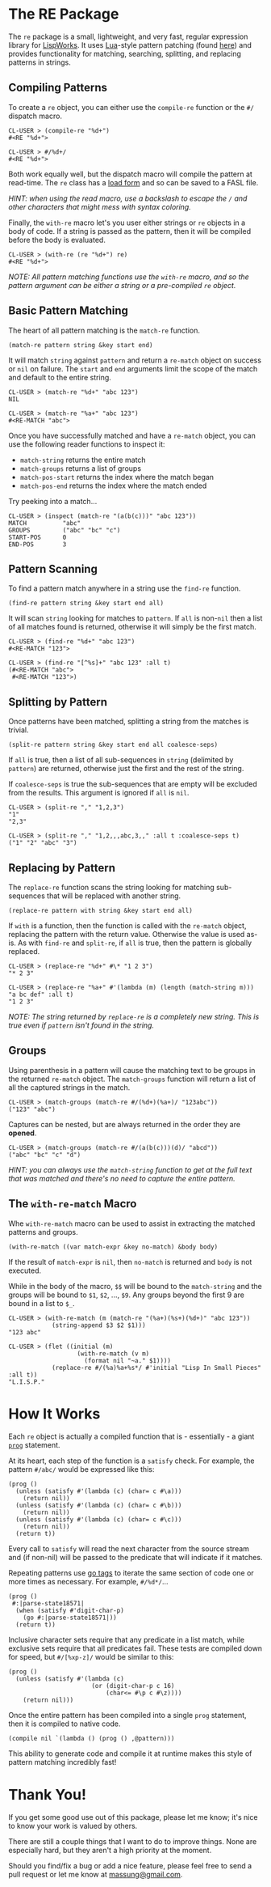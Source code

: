 # The RE Package

The `re` package is a small, lightweight, and very fast, regular expression library for [LispWorks](http://www.lispworks.com). It uses [Lua](http://www.lua.org)-style pattern patching (found [here](http://www.lua.org/pil/20.2.html)) and provides functionality for matching, searching, splitting, and replacing patterns in strings.

## Compiling Patterns

To create a `re` object, you can either use the `compile-re` function or the `#/` dispatch macro.

	CL-USER > (compile-re "%d+")
	#<RE "%d+">

	CL-USER > #/%d+/
	#<RE "%d+">

Both work equally well, but the dispatch macro will compile the pattern at read-time. The `re` class has a [load form](http://www.lispworks.com/documentation/HyperSpec/Body/f_mk_ld_.htm#make-load-form) and so can be saved to a FASL file.

*HINT: when using the read macro, use a backslash to escape the `/` and other characters that might mess with syntax coloring.*

Finally, the `with-re` macro let's you user either strings or `re` objects in a body of code. If a string is passed as the pattern, then it will be compiled before the body is evaluated.

	CL-USER > (with-re (re "%d+") re)
	#<RE "%d+">

*NOTE: All pattern matching functions use the `with-re` macro, and so the pattern argument can be either a string or a pre-compiled `re` object.*

## Basic Pattern Matching

The heart of all pattern matching is the `match-re` function.

	(match-re pattern string &key start end)
	
It will match `string` against `pattern` and return a `re-match` object on success or `nil` on failure. The `start` and `end` arguments limit the scope of the match and default to the entire string.

	CL-USER > (match-re "%d+" "abc 123")
	NIL
	
	CL-USER > (match-re "%a+" "abc 123")
	#<RE-MATCH "abc">

Once you have successfully matched and have a `re-match` object, you can use the following reader functions to inspect it:

* `match-string` returns the entire match
* `match-groups` returns a list of groups
* `match-pos-start` returns the index where the match began
* `match-pos-end` returns the index where the match ended

Try peeking into a match...

	CL-USER > (inspect (match-re "(a(b(c)))" "abc 123"))
	MATCH          "abc"
	GROUPS         ("abc" "bc" "c")
	START-POS      0
	END-POS        3

## Pattern Scanning

To find a pattern match anywhere in a string use the `find-re` function.

	(find-re pattern string &key start end all)
	
It will scan `string` looking for matches to `pattern`. If `all` is non-`nil` then a list of all matches found is returned, otherwise it will simply be the first match.

	CL-USER > (find-re "%d+" "abc 123")
	#<RE-MATCH "123">

	CL-USER > (find-re "[^%s]+" "abc 123" :all t)
	(#<RE-MATCH "abc">
	 #<RE-MATCH "123">)

## Splitting by Pattern

Once patterns have been matched, splitting a string from the matches is trivial.
	
	(split-re pattern string &key start end all coalesce-seps)
	
If `all` is true, then a list of all sub-sequences in `string` (delimited by `pattern`) are returned, otherwise just the first and the rest of the string.

If `coalesce-seps` is true the sub-sequences that are empty will be excluded from the results. This argument is ignored if `all` is `nil`.

	CL-USER > (split-re "," "1,2,3")
	"1"
	"2,3"
	
	CL-USER > (split-re "," "1,2,,,abc,3,," :all t :coalesce-seps t)
	("1" "2" "abc" "3")

## Replacing by Pattern

The `replace-re` function scans the string looking for matching sub-sequences that will be replaced with another string.

	(replace-re pattern with string &key start end all)

If `with` is a function, then the function is called with the `re-match` object, replacing the pattern with the return value. Otherwise the value is used as-is. As with `find-re` and `split-re`, if `all` is true, then the pattern is globally replaced.

	CL-USER > (replace-re "%d+" #\* "1 2 3")
	"* 2 3"

	CL-USER > (replace-re "%a+" #'(lambda (m) (length (match-string m))) "a bc def" :all t)
	"1 2 3"

*NOTE: The string returned by `replace-re` is a completely new string. This is true even if `pattern` isn't found in the string.*

## Groups

Using parenthesis in a pattern will cause the matching text to be groups in the returned `re-match` object. The `match-groups` function will return a list of all the captured strings in the match.

	CL-USER > (match-groups (match-re #/(%d+)(%a+)/ "123abc"))
	("123" "abc")

Captures can be nested, but are always returned in the order they are **opened**.

	CL-USER > (match-groups (match-re #/(a(b(c)))(d)/ "abcd"))
	("abc" "bc" "c" "d")

*HINT: you can always use the `match-string` function to get at the full text that was matched and there's no need to capture the entire pattern.*

## The `with-re-match` Macro

Whe `with-re-match` macro can be used to assist in extracting the matched patterns and groups.

	(with-re-match ((var match-expr &key no-match) &body body)

If the result of `match-expr` is `nil`, then `no-match` is returned and `body` is not executed.

While in the body of the macro, `$$` will be bound to the `match-string` and the groups will be bound to `$1`, `$2`, ..., `$9`. Any groups beyond the first 9 are bound in a list to `$_`.
 
	CL-USER > (with-re-match (m (match-re "(%a+)(%s+)(%d+)" "abc 123"))
	            (string-append $3 $2 $1)))
	"123 abc"

	CL-USER > (flet ((initial (m)
	                   (with-re-match (v m)
	                     (format nil "~a." $1))))
	            (replace-re #/(%a)%a+%s*/ #'initial "Lisp In Small Pieces" :all t))
	"L.I.S.P."

# How It Works

Each `re` object is actually a compiled function that is - essentially - a giant [`prog`](file://localhost/Applications/LispWorks%206.1/Library/lib/6-1-0-0/manual/online/CLHS/Body/m_prog_.htm#prog) statement.

At its heart, each step of the function is a `satisfy` check. For example, the pattern `#/abc/` would be expressed like this:

	(prog ()
	  (unless (satisfy #'(lambda (c) (char= c #\a)))
	    (return nil))
	  (unless (satisfy #'(lambda (c) (char= c #\b)))
	    (return nil))
	  (unless (satisfy #'(lambda (c) (char= c #\c)))
	    (return nil))
	  (return t))

Every call to `satisfy` will read the next character from the source stream and (if non-nil) will be passed to the predicate that will indicate if it matches.

Repeating patterns use [go tags](file://localhost/Applications/LispWorks%206.1/Library/lib/6-1-0-0/manual/online/CLHS/Body/26_glo_g.htm#go_tag) to iterate the same section of code one or more times as necessary. For example, `#/%d*/`...

	(prog ()
	 #:|parse-state18571|
	  (when (satisfy #'digit-char-p)
	    (go #:|parse-state18571|))
	  (return t))

Inclusive character sets require that any predicate in a list match, while exclusive sets require that all predicates fail. These tests are compiled down for speed, but `#/[%xp-z]/` would be similar to this:

	(prog ()
	  (unless (satisfy #'(lambda (c)
	                       (or (digit-char-p c 16)
	                           (char<= #\p c #\z))))
	    (return nil)))

Once the entire pattern has been compiled into a single `prog` statement, then it is compiled to native code.

	(compile nil `(lambda () (prog () ,@pattern)))

This ability to generate code and compile it at runtime makes this style of pattern matching incredibly fast!

# Thank You!

If you get some good use out of this package, please let me know; it's nice to know your work is valued by others.

There are still a couple things that I want to do to improve things. None are especially hard, but they aren't a high priority at the moment.

Should you find/fix a bug or add a nice feature, please feel free to send a pull request or let me know at [massung@gmail.com](mailto:massung@gmail.com).